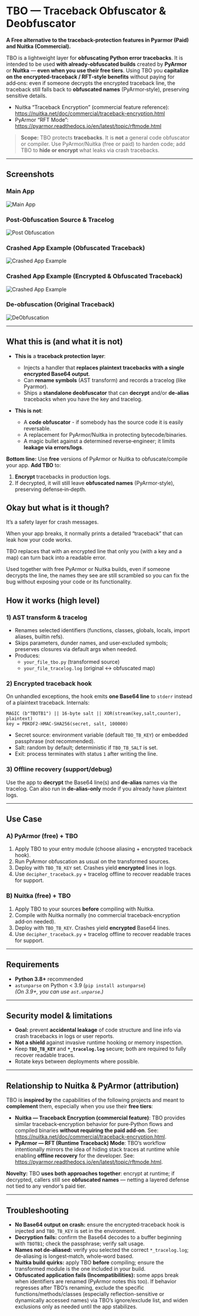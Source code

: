 # TBO — Traceback Obfuscator & Deobfuscator

**A Free alternative to the traceback-protection features in Pyarmor (Paid) and Nuitka (Commercial).**  

TBO is a lightweight layer for **obfuscating Python error tracebacks**. It is intended to be used **with already‑obfuscated builds** created by **PyArmor** or **Nuitka** — **even when you use their free tiers**. Using TBO you **capitalize on the encrypted‑traceback / RFT‑style benefits** without paying for add‑ons: even if someone decrypts the encrypted traceback line, the traceback still falls back to **obfuscated names** (PyArmor‑style), preserving sensitive details.

- Nuitka “Traceback Encryption” (commercial feature reference): <https://nuitka.net/doc/commercial/traceback-encryption.html>  
- PyArmor “RFT Mode”: <https://pyarmor.readthedocs.io/en/latest/topic/rftmode.html>

> **Scope:** TBO protects **tracebacks**. It is **not** a general code obfuscator or compiler. Use PyArmor/Nuitka (free or paid) to harden code; add TBO to **hide or encrypt** what leaks via crash tracebacks.

---

## Screenshots
### Main App
![Main App](https://i.imgur.com/MJRM44T.png)
### Post-Obfuscation Source & Tracelog
![Post Obfuscation](https://i.imgur.com/FEhPN9Y.png)
### Crashed App Example (Obfuscated Traceback)
![Crashed App Example](https://i.imgur.com/Uxa1AgJ.png)
### Crashed App Example (Encrypted & Obfuscated Traceback)
![Crashed App Example](https://i.imgur.com/fT43If8.png)
### De-obfuscation (Original Traceback)
![DeObfuscation](https://i.imgur.com/KbIh1AP.png)

---

## What this is (and what it is not)

- **This is** a **traceback protection layer**:
  - Injects a handler that **replaces plaintext tracebacks with a single encrypted Base64 output**.
  - Can **rename symbols** (AST transform) and records a tracelog (like Pyarmor).
  - Ships a **standalone deobfuscator** that can **decrypt** and/or **de‑alias** tracebacks when you have the key and tracelog.

- **This is not**:
  - A **code obfuscator** - if somebody has the source code it is easily reversable.
  - A replacement for PyArmor/Nuitka in protecting bytecode/binaries.
  - A magic bullet against a determined reverse‑engineer; it limits **leakage via errors/logs**.

**Bottom line:** Use **free** versions of PyArmor or Nuitka to obfuscate/compile your app. **Add TBO** to:
1) **Encrypt** tracebacks in production logs.  
2) If decrypted, it will still leave **obfuscated names** (PyArmor‑style), preserving defense‑in‑depth.

## Okay but what is it though?

It’s a safety layer for crash messages.

When your app breaks, it normally prints a detailed “traceback” that can leak how your code works.

TBO replaces that with an encrypted line that only you (with a key and a map) can turn back into a readable error.

Used together with free PyArmor or Nuitka builds, even if someone decrypts the line, the names they see are still scrambled so you can fix the bug without exposing your code or its functionality.


## How it works (high level)

### 1) AST transform & tracelog
- Renames selected identifiers (functions, classes, globals, locals, import aliases, builtin refs).
- Skips parameters, dunder names, and user‑excluded symbols; preserves closures via default args when needed.
- Produces:
  - `your_file_tbo.py` (transformed source)
  - `your_file_tracelog.log` (original ↔ obfuscated map)

### 2) Encrypted traceback hook 
On unhandled exceptions, the hook emits **one Base64 line** to `stderr` instead of a plaintext traceback. Internals:

```
MAGIC (b"TBOTB1") || 16-byte salt || XOR(stream(key,salt,counter), plaintext)
key = PBKDF2-HMAC-SHA256(secret, salt, 100000)
```

- Secret source: environment variable (default `TBO_TB_KEY`) or embedded passphrase (not recommended).  
- Salt: random by default; deterministic if `TBO_TB_SALT` is set.  
- Exit: process terminates with status `1` after writing the line.

### 3) Offline recovery (support/debug)
Use the app to **decrypt** the Base64 line(s) and **de‑alias** names via the tracelog. Can also run in **de‑alias‑only** mode if you already have plaintext logs.

---

## Use Case

### A) PyArmor (free) + TBO
1. Apply TBO to your entry module (choose aliasing + encrypted traceback hook).  
2. Run PyArmor obfuscation as usual on the transformed sources.  
3. Deploy with `TBO_TB_KEY` set. Crashes yield **encrypted** lines in logs.  
4. Use `decipher_traceback.py` + tracelog offline to recover readable traces for support.

### B) Nuitka (free) + TBO
1. Apply TBO to your sources **before** compiling with Nuitka.  
2. Compile with Nuitka normally (no commercial traceback‑encryption add‑on needed).  
3. Deploy with `TBO_TB_KEY`. Crashes yield **encrypted** Base64 lines.  
4. Use `decipher_traceback.py` + tracelog offline to recover readable traces for support.


---

## Requirements

- **Python 3.8+** recommended
- `astunparse` on Python < 3.9 (`pip install astunparse`)  
  *(On 3.9+, you can use `ast.unparse`.)*

---

## Security model & limitations

- **Goal:** prevent **accidental leakage** of code structure and line info via crash tracebacks in logs or user reports.
- **Not a shield** against invasive runtime hooking or memory inspection.
- Keep **`TBO_TB_KEY`** and **`*_tracelog.log`** secure; both are required to fully recover readable traces.
- Rotate keys between deployments where possible.

---

## Relationship to Nuitka & PyArmor (attribution)

TBO is **inspired by** the capabilities of the following projects and meant to **complement** them, especially when you use their **free tiers**:

- **Nuitka — Traceback Encryption (commercial feature)**: TBO provides similar traceback‑encryption behavior for pure‑Python flows and compiled binaries **without requiring the paid add‑on**. See: <https://nuitka.net/doc/commercial/traceback-encryption.html>.  
- **PyArmor — RFT (Runtime Traceback) Mode**: TBO’s workflow intentionally mirrors the idea of hiding stack traces at runtime while enabling **offline recovery** for the developer. See: <https://pyarmor.readthedocs.io/en/latest/topic/rftmode.html>.

**Novelty:** TBO **uses both approaches together**: encrypt at runtime; if decrypted, callers still see **obfuscated names** — netting a layered defense not tied to any vendor’s paid tier.

---

## Troubleshooting

- **No Base64 output on crash:** ensure the encrypted‑traceback hook is injected and `TBO_TB_KEY` is set in the environment.
- **Decryption fails:** confirm the Base64 decodes to a buffer beginning with `TBOTB1`; check the passphrase; verify salt usage.
- **Names not de‑aliased:** verify you selected the correct `*_tracelog.log`; de‑aliasing is longest‑match, whole‑word based.
- **Nuitka build quirks:** apply TBO **before** compiling; ensure the transformed module is the one included in your build.
- **Obfuscated application fails (Incompatibilities):** some apps break when identifiers are renamed (PyArmor notes this too). If behavior regresses after TBO’s renaming, exclude the specific functions/methods/classes (especially reflection-sensitive or dynamically accessed names) via TBO’s ignore/exclude list, and widen exclusions only as needed until the app stabilizes.
